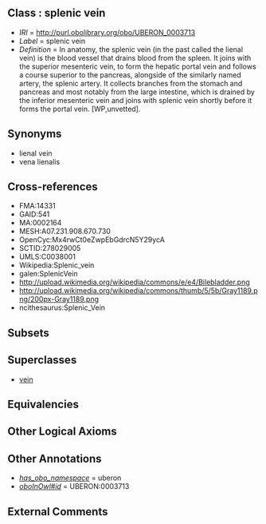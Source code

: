 
## Class : splenic vein

 * *IRI* = http://purl.obolibrary.org/obo/UBERON_0003713
 * *Label* = splenic vein
 * *Definition* = In anatomy, the splenic vein (in the past called the lienal vein) is the blood vessel that drains blood from the spleen. It joins with the superior mesenteric vein, to form the hepatic portal vein and follows a course superior to the pancreas, alongside of the similarly named artery, the splenic artery. It collects branches from the stomach and pancreas and most notably from the large intestine, which is drained by the inferior mesenteric vein and joins with splenic vein shortly before it forms the portal vein. [WP,unvetted].

## Synonyms

 * lienal vein
 * vena lienalis

## Cross-references

 * FMA:14331
 * GAID:541
 * MA:0002164
 * MESH:A07.231.908.670.730
 * OpenCyc:Mx4rwCt0eZwpEbGdrcN5Y29ycA
 * SCTID:278029005
 * UMLS:C0038001
 * Wikipedia:Splenic_vein
 * galen:SplenicVein
 * http://upload.wikimedia.org/wikipedia/commons/e/e4/Bilebladder.png
 * http://upload.wikimedia.org/wikipedia/commons/thumb/5/5b/Gray1189.png/200px-Gray1189.png
 * ncithesaurus:Splenic_Vein

## Subsets


## Superclasses

 * [vein](../../UBERON/38/UBERON_0001638.md)

## Equivalencies


## Other Logical Axioms


## Other Annotations

 * *[has_obo_namespace](../../ce/oboInOwl#hasOBONamespace.md)* = uberon
 * *[oboInOwl#id](../../id/oboInOwl#id.md)* = UBERON:0003713

## External Comments

